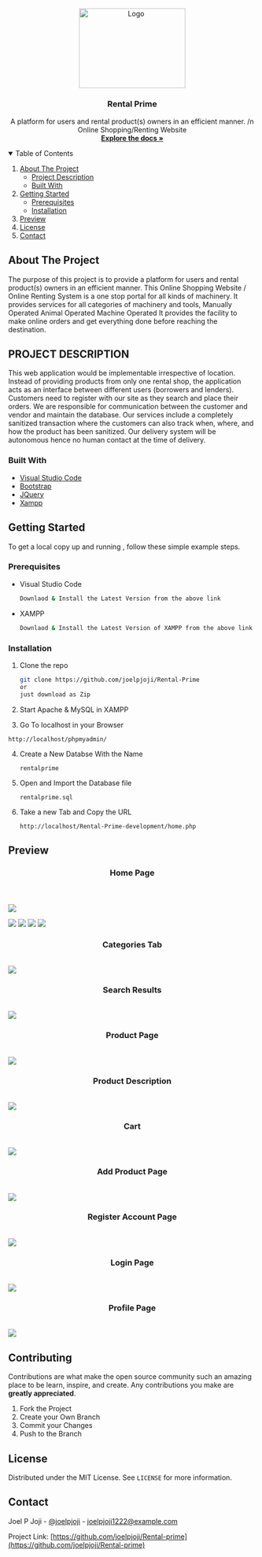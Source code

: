 
<!-- PROJECT LOGO -->
<br />
<p align="center">
  <a href="https://github.com/joelpjoji/Rental-Prime">
    <img src="https://github.com/joelpjoji/Rental-Prime/blob/main/images/short%20logo%20(for%20dark%20bg).png" alt="Logo" width="215.5" height="161.5">
  </a>

  <h3 align="center">Rental Prime</h3>

  <p align="center">
    A platform for users and rental product(s) owners in an efficient manner. /n Online Shopping/Renting Website 
    <br />
    <a href="https://github.com/joelpjoji/Rental-Prime"><strong>Explore the docs »</strong></a>
    <br />


<!-- TABLE OF CONTENTS -->
<details open="open">
  <summary>Table of Contents</summary>
  <ol>
    <li>
      <a href="#about-the-project">About The Project</a>
      <ul>
        <li><a href="#project-description">Project Description</a></li>
      </ul>
      <ul>
        <li><a href="#built-with">Built With</a></li>
      </ul>
    </li>
    <li>
      <a href="#getting-started">Getting Started</a>
      <ul>
        <li><a href="#prerequisites">Prerequisites</a></li>
        <li><a href="#installation">Installation</a></li>
      </ul>
    </li>
    <li><a href="#Preview">Preview</a></li>
    <li><a href="#license">License</a></li>
    <li><a href="#contact">Contact</a></li>
  </ol>
</details>



<!-- ABOUT THE PROJECT -->
## About The Project

The purpose of this project is to provide a platform for users and rental product(s) owners in an efficient manner.
This Online Shopping Website / Online Renting System is a one stop portal for all kinds of machinery. It provides services for all categories of machinery and tools, 
Manually Operated
Animal Operated
Machine Operated
It provides the facility to make online orders and get everything done before reaching the destination.

## PROJECT DESCRIPTION

This web application would be implementable irrespective of location. Instead of providing products from only one rental shop, the application acts as an interface between different users (borrowers and lenders).
Customers need to register with our site as they search and place their orders. We are responsible for communication between the customer and vendor and maintain the database. Our services include a completely sanitized transaction where the customers can also track when, where, and how the product has been sanitized. Our delivery system will be autonomous hence no human contact at the time of delivery.


### Built With
* [Visual Studio Code](https://code.visualstudio.com)
* [Bootstrap](https://getbootstrap.com)
* [JQuery](https://jquery.com)
* [Xampp](https://www.apachefriends.org/index.html)


<!-- GETTING STARTED -->
## Getting Started

To get a local copy up and running , follow these simple example steps.

### Prerequisites


* Visual Studio Code
  ```sh
  Downlaod & Install the Latest Version from the above link
  ```
* XAMPP
  ```sh
  Downlaod & Install the Latest Version of XAMPP from the above link
  ```

### Installation

1. Clone the repo
   ```sh
   git clone https://github.com/joelpjoji/Rental-Prime
   or
   just download as Zip
   ```
2. Start Apache & MySQL in XAMPP

3. Go To localhost in your Browser
  ```
  http://localhost/phpmyadmin/
  ```
4. Create a New Databse With the Name 
    ```
    rentalprime 
    ```
5. Open and Import the Database file
    ```
    rentalprime.sql
    ```
6. Take a new Tab and Copy the URL
    ```
    http://localhost/Rental-Prime-development/home.php
    ```

<!-- Screenshots -->
## Preview
<h3 align="center">Home Page</h3>
<h3 align="center"></h3>
<br />
<align="center"> 
  
![](https://github.com/joelpjoji/Rental-Prime/blob/main/Screenshots/recording.gif)

<img src="https://github.com/joelpjoji/Rental-Prime/blob/main/Screenshots/home1.png">

<img src="https://github.com/joelpjoji/Rental-Prime/blob/main/Screenshots/home2.png">

<img src="https://github.com/joelpjoji/Rental-Prime/blob/main/Screenshots/home3.png">

<img src="https://github.com/joelpjoji/Rental-Prime/blob/main/Screenshots/home4.png">

<br />
<p align="center">
  <h3 align="center">Categories Tab</h3>
  <br />
<img src="https://github.com/joelpjoji/Rental-Prime/blob/main/Screenshots/categories.png">

<br />
<p align="center">
<h3 align="center">Search Results</h3>
 <br /> 
<img src="https://github.com/joelpjoji/Rental-Prime/blob/main/Screenshots/search.png">

<br />
<p align="center">
<h3 align="center"> Product Page</h3>
  <br />
<img src="https://github.com/joelpjoji/Rental-Prime/blob/main/Screenshots/product.png">

<br />
<p align="center">
<h3 align="center">Product Description</h3> 
  <br />
<img src="https://github.com/joelpjoji/Rental-Prime/blob/main/Screenshots/productDis.png">

<br />
<p align="center">
<h3 align="center">Cart </h3> 
  <br />
<img src="https://github.com/joelpjoji/Rental-Prime/blob/main/Screenshots/cart.png">

<br />
<p align="center">
<h3 align="center">Add Product Page </h3> 
 <br /> 
<img src="https://github.com/joelpjoji/Rental-Prime/blob/main/Screenshots/Addproduct.png">

<br />
<p align="center">
<h3 align="center">Register Account Page</h3> 
<br />  
<img src="https://github.com/joelpjoji/Rental-Prime/blob/main/Screenshots/register.png">

<br />
<p align="center">
<h3 align="center"> Login Page</h3>
  <br />
<img src="https://github.com/joelpjoji/Rental-Prime/blob/main/Screenshots/login.png">

<br />
<p align="center">
<h3 align="center">Profile Page</h3> 
 <br /> 
<img src="https://github.com/joelpjoji/Rental-Prime/blob/main/Screenshots/profile.png">

<!-- CONTRIBUTING -->
## Contributing

Contributions are what make the open source community such an amazing place to be learn, inspire, and create. Any contributions you make are **greatly appreciated**.

1. Fork the Project
2. Create your Own Branch 
3. Commit your Changes 
4. Push to the Branch 




<!-- LICENSE -->
## License

Distributed under the MIT License. See `LICENSE` for more information.



<!-- CONTACT -->
## Contact

Joel P Joji - [@joelpjoji](https://twitter.com/joelpjoji) - joelpjoji1222@example.com

Project Link: [https://github.com/joelpjoji/Rental-prime](https://github.com/joelpjoji/Rental-prime)



